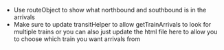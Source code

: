 - Use routeObject to show what northbound and southbound is in the arrivals
- Make sure to update transitHelper to allow getTrainArrivals to look for multiple trains or you can also just update the html file here to allow you to choose which train you want arrivals from